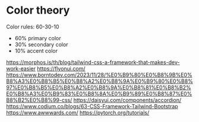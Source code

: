 # Color theory

Color rules: 60-30-10

- 60% primary color
- 30% secondary color
- 10% accent color

https://morphos.is/th/blog/tailwind-css-a-framework-that-makes-dev-work-easier
https://flyonui.com/
https://www.borntodev.com/2023/11/28/%E0%B9%80%E0%B8%9B%E0%B8%A3%E0%B8%B5%E0%B8%A2%E0%B8%9A%E0%B9%80%E0%B8%97%E0%B8%B5%E0%B8%A2%E0%B8%9A%E0%B8%81%E0%B8%B2%E0%B8%A3%E0%B9%83%E0%B8%8A%E0%B9%89%E0%B8%87%E0%B8%B2%E0%B8%99-css/
https://daisyui.com/components/accordion/
https://www.codium.co/blogs/63-CSS-Framework-Tailwind-Bootstrap
https://www.awwwards.com/
https://pytorch.org/tutorials/